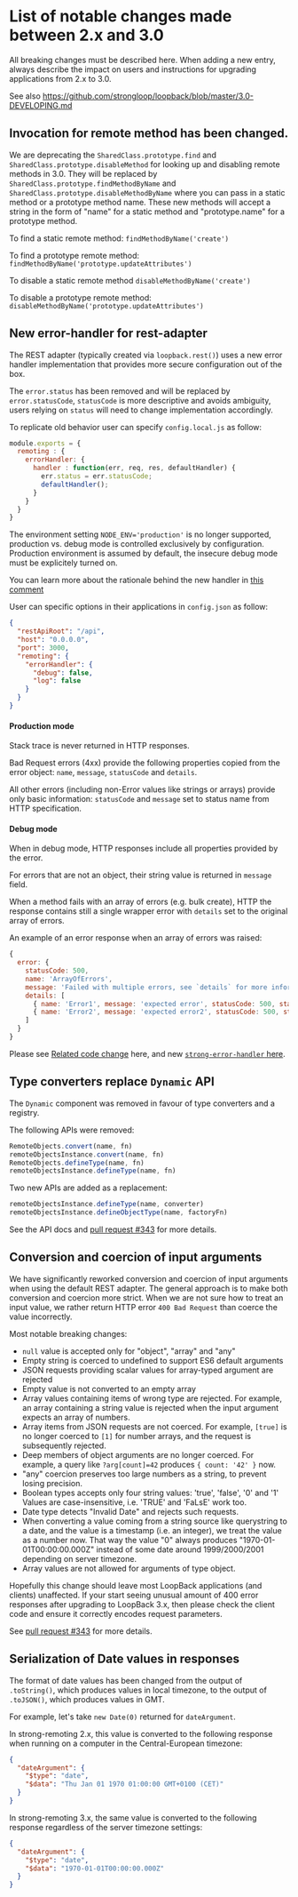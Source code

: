 # List of notable changes made between 2.x and 3.0

All breaking changes must be described here. When adding a new entry,
always describe the impact on users and instructions for upgrading
applications from 2.x to 3.0.

See also https://github.com/strongloop/loopback/blob/master/3.0-DEVELOPING.md


## Invocation for remote method has been changed.

We are deprecating the `SharedClass.prototype.find` and
`SharedClass.prototype.disableMethod` for looking up and disabling remote
methods in 3.0. They will be replaced by `SharedClass.prototype.findMethodByName`
and `SharedClass.prototype.disableMethodByName` where you can pass in a static
method or a prototype method name. These new methods will accept a string in the
form of "name" for a static method and "prototype.name" for a prototype method.

To find a static remote method:
`findMethodByName('create')`

To find a prototype remote method:
`findMethodByName('prototype.updateAttributes')`

To disable a static remote method
`disableMethodByName('create')`

To disable a prototype remote method:
`disableMethodByName('prototype.updateAttributes')`

## New error-handler for rest-adapter

The REST adapter (typically created via `loopback.rest()`) uses a new error
handler implementation that provides more secure configuration out of the box.

The `error.status` has been removed and will be replaced by `error.statusCode`,
`statusCode` is more descriptive and avoids ambiguity, users relying on `status`
will need to change implementation accordingly.

To replicate old behavior user can specify `config.local.js` as follow:
```js
module.exports = {
  remoting : {
    errorHandler: {
      handler : function(err, req, res, defaultHandler) {
        err.status = err.statusCode;
        defaultHandler();
      }
    }
  }
}
```

The environment setting `NODE_ENV='production'` is no longer supported,
production vs. debug mode is controlled exclusively by configuration.
Production environment is assumed by default, the insecure debug mode
must be explicitely turned on.

You can learn more about the rationale behind the new handler in
[this comment](https://github.com/strongloop/loopback/issues/1650#issuecomment-161920555)

User can specific options in their applications in `config.json` as follow:
```json
{
  "restApiRoot": "/api",
  "host": "0.0.0.0",
  "port": 3000,
  "remoting": {
    "errorHandler": {
      "debug": false,
      "log": false
    }
  }
}
```

#### Production mode

Stack trace is never returned in HTTP responses.

Bad Request errors (4xx) provide the following properties copied from the
error object: `name`, `message`, `statusCode` and `details`.

All other errors (including non-Error values like strings or arrays) provide
only basic information: `statusCode` and `message` set to status name from HTTP
specification.

#### Debug mode

When in debug mode, HTTP responses include all properties provided by the error.

For errors that are not an object, their string value is returned in
`message` field.

When a method fails with an array of errors (e.g. bulk create), HTTP the response
contains still a single wrapper error with `details` set to the original array
of errors.

An example of an error response when an array of errors was raised:

```js
{
  error: {
    statusCode: 500,
    name: 'ArrayOfErrors',
    message: 'Failed with multiple errors, see `details` for more information.',
    details: [
      { name: 'Error1', message: 'expected error', statusCode: 500, stack: '<stacktrace>' },
      { name: 'Error2', message: 'expected error2', statusCode: 500, stack: '<stacktrace>'}
    ]
  }
}
```

Please see [Related code change](https://github.com/strongloop/strong-remoting/pull/302) here, and new [`strong-error-handler` here](https://github.com/strongloop/strong-error-handler/).

## Type converters replace `Dynamic` API

The `Dynamic` component was removed in favour of type converters and a
registry.

The following APIs were removed:

```js
RemoteObjects.convert(name, fn)
remoteObjectsInstance.convert(name, fn)
RemoteObjects.defineType(name, fn)
remoteObjectsInstance.defineType(name, fn)
```

Two new APIs are added as a replacement:

```js
remoteObjectsInstance.defineType(name, converter)
remoteObjectsInstance.defineObjectType(name, factoryFn)
```

See the API docs and
[pull request #343](https://github.com/strongloop/strong-remoting/pull/343)
for more details.

## Conversion and coercion of input arguments

We have significantly reworked conversion and coercion of input arguments
when using the default REST adapter.  The general approach is to make both
conversion and coercion more strict. When we are not sure how to treat
an input value, we rather return HTTP error `400 Bad Request` than coerce
the value incorrectly.

Most notable breaking changes:

 - `null` value is accepted only for "object", "array" and "any"
 - Empty string is coerced to undefined to support ES6 default arguments
 - JSON requests providing scalar values for array-typed argument are
   rejected
 - Empty value is not converted to an empty array
 - Array values containing items of wrong type are rejected. For
   example, an array containing a string value is rejected when
   the input argument expects an array of numbers.
 - Array items from JSON requests are not coerced. For example,
   `[true]` is no longer coerced to `[1]` for number arrays,
   and the request is subsequently rejected.
 - Deep members of object arguments are no longer coerced. For example,
   a query like `?arg[count]=42` produces `{ count: '42' }` now.
 - "any" coercion preserves too large numbers as a string, to prevent
   losing precision.
 - Boolean types accepts only four string values:
    'true', 'false', '0' and '1'
   Values are case-insensitive, i.e. 'TRUE' and 'FaLsE' work too.
 - Date type detects "Invalid Date" and rejects such requests.
 - When converting a value coming from a string source like querystring
   to a date, and the value is a timestamp (i.e. an integer), we treat
   the value as a number now. That way the value "0" always produces
   "1970-01-01T00:00:00.000Z" instead of some date around 1999/2000/2001
   depending on server timezone.
 - Array values are not allowed for arguments of type object.

Hopefully this change should leave most LoopBack applications (and clients)
unaffected. If your start seeing unusual amount of 400 error responses after
upgrading to LoopBack 3.x, then please check the client code and ensure it
correctly encodes request parameters.

See [pull request #343](https://github.com/strongloop/strong-remoting/pull/343)
for more details.

## Serialization of Date values in responses

The format of date values has been changed from the output of `.toString()`,
which produces values in local timezone, to the output of `.toJSON()`, which
produces values in GMT.

For example, let's take `new Date(0)` returned for `dateArgument`.

In strong-remoting 2.x, this value is converted to the following response
when running on a computer in the Central-European timezone:

```json
{
  "dateArgument": {
    "$type": "date",
    "$data": "Thu Jan 01 1970 01:00:00 GMT+0100 (CET)"
  }
}
```

In strong-remoting 3.x, the same value is converted to the following response
regardless of the server timezone settings:

```json
{
  "dateArgument": {
    "$type": "date",
    "$data": "1970-01-01T00:00:00.000Z"
  }
}
```
